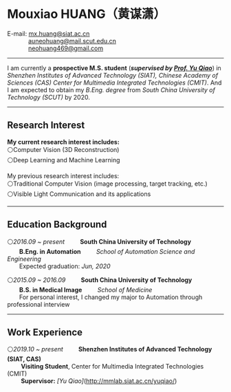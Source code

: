 # **Mouxiao HUANG**（黄谋潇）  
E-mail: mx.huang@siat.ac.cn  
       &ensp;&ensp;&ensp;&ensp;&ensp;&ensp;&ensp;auneohuang@mail.scut.edu.cn  
       &ensp;&ensp;&ensp;&ensp;&ensp;&ensp;&ensp;neohuang469@gmail.com  

---  

I am currently a **prospective M.S. student** (***supervised by [Prof. Yu Qiao](http://mmlab.siat.ac.cn/yuqiao/)***) in *Shenzhen Institutes of Advanced Technology (SIAT), Chinese Academy of Sciences (CAS) Center for Multimedia Integrated Technologies (CMIT)*. And I am expected to obtain my *B.Eng. degree* from *South China University of Technology (SCUT)* by 2020.  

---  

## **Research Interest**
**My current research interest includes:**  
⚪Computer Vision (3D Reconstruction)  
⚪Deep Learning and Machine Learning  
  
My previous research interest includes:  
⚪Traditional Computer Vision (image processing, target tracking, etc.)  
⚪Visible Light Communication and its applications  

---  

## **Education Background**
⚪*2016.09 ~ present* &ensp;&ensp;&ensp;&ensp; **South China University of Technology**  
&ensp;&ensp;&ensp;&ensp;**B.Eng. in Automation** &ensp;&ensp;&ensp;&ensp;  *School of Automation Science and Engineering*  
&ensp;&ensp;&ensp;&ensp;Expected graduation: *Jun, 2020*    

⚪*2015.09 ~ 2016.09* &ensp;&ensp;&ensp;&ensp;  **South China University of Technology**  
&ensp;&ensp;&ensp;&ensp;**B.S. in Medical Image** &ensp;&ensp;&ensp;&ensp;  *School of Medicine*  
&ensp;&ensp;&ensp;&ensp;For personal interest, I changed my major to Automation through professional interview  

---  

## **Work Experience**
⚪*2019.10 ~ present* &ensp;&ensp;&ensp;&ensp; **Shenzhen Institutes of Advanced Technology (SIAT, CAS)**  
&ensp;&ensp;&ensp;&ensp; **Visiting Student**, Center for Multimedia Integrated Technologies (CMIT)  
&ensp;&ensp;&ensp;&ensp; **Supervisor:** *[Yu Qiao]*(http://mmlab.siat.ac.cn/yuqiao/)  
